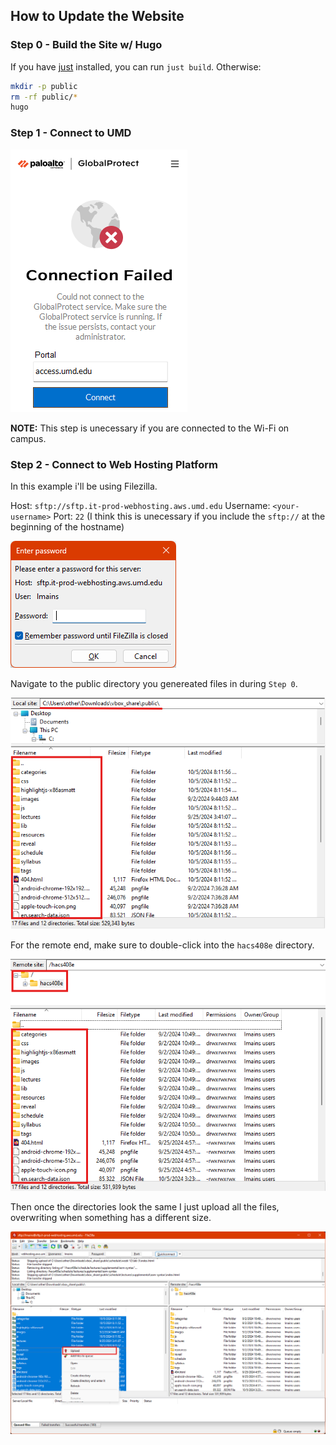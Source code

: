 ## How to Update the Website

### Step 0 - Build the Site w/ Hugo

If you have [just](https://just.systems/man/en/introduction.html) installed, you
can run `just build`. Otherwise:

```sh
mkdir -p public
rm -rf public/*
hugo
```

### Step 1 - Connect to UMD

![](connect_to_umd.png)

**NOTE:** This step is unecessary if you are connected to the Wi-Fi on campus.

### Step 2 - Connect to Web Hosting Platform

In this example i'll be using Filezilla.

Host: `sftp://sftp.it-prod-webhosting.aws.umd.edu` Username: `<your-username>`
Port: `22` (I think this is unecessary if you include the `sftp://` at the
beginning of the hostname)

![](enter_umd_pass.png)

Navigate to the public directory you genereated files in during `Step 0`.

![](local_dir.png)

For the remote end, make sure to double-click into the `hacs408e` directory.

![](remote_dir.png)

Then once the directories look the same I just upload all the files, overwriting
when something has a different size.

![](upload.png)
